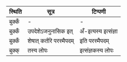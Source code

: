 | स्थिति | सूत्र | टिप्पणी |
| ----- | ------- | ------ |
| बुक्कँ | - | - |
| बुक्कँ | उपदेशेऽजनुनासिक इत् | अँ-इत्यस्य इत्संज्ञा |
| बुक्कँ | शेषात् कर्तरि परस्मैपदम् | इति परस्मैपदम् |
| बुक्क् | तस्य लोपः | इत्संज्ञकस्य लोपः |
